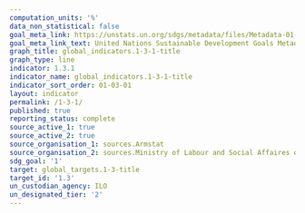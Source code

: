 ```yaml
---
computation_units: '%'
data_non_statistical: false
goal_meta_link: https://unstats.un.org/sdgs/metadata/files/Metadata-01-03-01a.pdf
goal_meta_link_text: United Nations Sustainable Development Goals Metadata (pdf 894kB)
graph_title: global_indicators.1-3-1-title
graph_type: line
indicator: 1.3.1
indicator_name: global_indicators.1-3-1-title
indicator_sort_order: 01-03-01
layout: indicator
permalink: /1-3-1/
published: true
reporting_status: complete
source_active_1: true
source_active_2: true
source_organisation_1: sources.Armstat
source_organisation_2: sources.Ministry of Labour and Social Affaires of RA
sdg_goal: '1'
target: global_targets.1-3-title
target_id: '1.3'
un_custodian_agency: ILO
un_designated_tier: '2'
---
```

